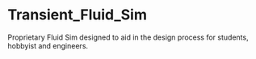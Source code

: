 # Transient_Fluid_Sim
Proprietary Fluid Sim designed to aid in the design process for students, hobbyist and engineers.
